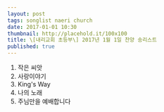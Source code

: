 ```yaml
---
layout: post
tags: songlist naeri church
date: 2017-01-01 10:30
thumbnail: http://placehold.it/100x100
title: \[내리교회 초등부\] 2017년 1월 1일 찬양 송리스트
published: true
---
```


<ol><li>작은 씨앗</li><li>사랑이야기</li><li>King's Way</li><li>나의 노래</li><li>주님만을 예배합니다</li></ol>